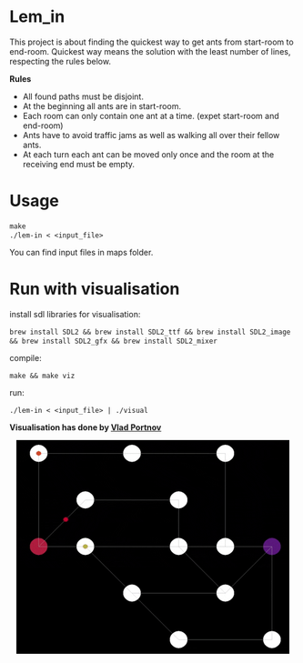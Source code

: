 # Lem_in

This project is about finding the quickest way to get ants from start-room to end-room.
Quickest way means the solution with the least number of lines, respecting the
rules below.

**Rules**

- All found paths must be disjoint.
- At the beginning all ants are in start-room.
- Each room can only contain one ant at a time. (expet start-room and end-room)
- Ants have to avoid traffic jams as well as walking all over their fellow ants.
- At each turn each ant can be moved only once and the room at the receiving end must be empty.

# Usage

	make
	./lem-in < <input_file>

You can find input files in maps folder.

# Run with visualisation
	
install sdl libraries for visualisation:

	brew install SDL2 && brew install SDL2_ttf && brew install SDL2_image && brew install SDL2_gfx && brew install SDL2_mixer
compile:

	make && make viz
run:

	./lem-in < <input_file> | ./visual

**Visualisation has done by <a target="_blank" href="https://github.com/Sddoo">Vlad Portnov</a>**

<p align="center"><img src="giphy.gif"></p>


